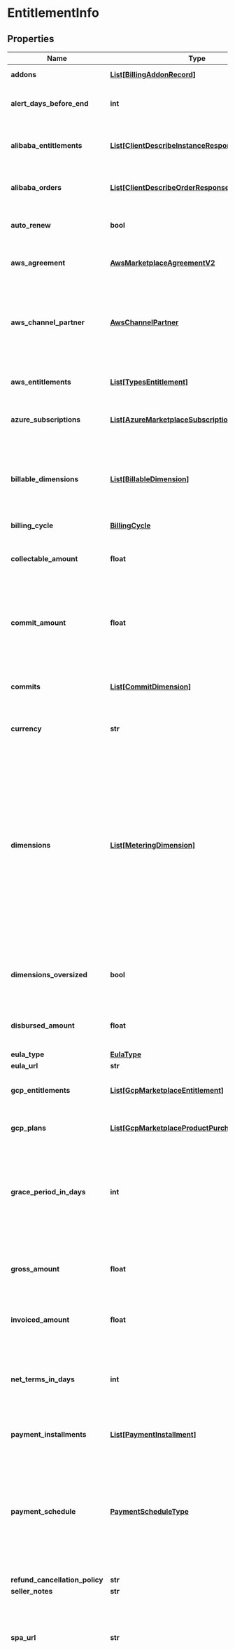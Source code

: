 # EntitlementInfo


## Properties

Name | Type | Description | Notes
------------ | ------------- | ------------- | -------------
**addons** | [**List[BillingAddonRecord]**](BillingAddonRecord.md) | The addons for the entitlement. | [optional] 
**alert_days_before_end** | **int** | Alert days before the end of the entitlement | [optional] 
**alibaba_entitlements** | [**List[ClientDescribeInstanceResponseBody]**](ClientDescribeInstanceResponseBody.md) | Nullable. Alibaba Entitlements from Alibaba Marketplace. | [optional] 
**alibaba_orders** | [**List[ClientDescribeOrderResponseBody]**](ClientDescribeOrderResponseBody.md) | Nullable. Alibaba Orders from Alibaba Marketplace. | [optional] 
**auto_renew** | **bool** | Is this Entitlement Auto Renew enabled. | [optional] 
**aws_agreement** | [**AwsMarketplaceAgreementV2**](AwsMarketplaceAgreementV2.md) | Nullable. AWS agreement from AWS Marketplace. | [optional] 
**aws_channel_partner** | [**AwsChannelPartner**](AwsChannelPartner.md) | The AWS channel partner (reseller), only applicable if this entitlement is based on AWS CPPO offer. | [optional] 
**aws_entitlements** | [**List[TypesEntitlement]**](TypesEntitlement.md) | Nullable. AWS Entitlements from AWS Marketplace. | [optional] 
**azure_subscriptions** | [**List[AzureMarketplaceSubscription]**](AzureMarketplaceSubscription.md) | Nullable. Azure Subscriptions from Azure Marketplace. | [optional] 
**billable_dimensions** | [**List[BillableDimension]**](BillableDimension.md) | The dimensions for billable metric usage-based metering. It&#39;s for Suger(Stripe, Ayden) metering. | [optional] 
**billing_cycle** | [**BillingCycle**](BillingCycle.md) | Billing Cycle | [optional] 
**collectable_amount** | **float** | The amount that the seller can collect. It excludes the marketplace commision fee. | [optional] 
**commit_amount** | **float** | The amount that the buyer has committed to pay. It can be the sum of payment installments if applicable. | [optional] 
**commits** | [**List[CommitDimension]**](CommitDimension.md) | The dimensions for flatrate commitment (recurring or one-time). | [optional] 
**currency** | **str** | The default Currency is USD. | [optional] 
**dimensions** | [**List[MeteringDimension]**](MeteringDimension.md) | The dimensions for usage-based metering. It&#39;s for usage metering in cloud marketplaces. The max size of dimensions is 50. The oversized dimensions won&#39;t be saved in the EntitlementInfo. But the dimensions can be accessed from the connected offer info or product info. | [optional] 
**dimensions_oversized** | **bool** | Whether the upper metering dimensions are oversized (exceed the max size 50). | [optional] 
**disbursed_amount** | **float** | The amount that has been disbursed to the seller account. | [optional] 
**eula_type** | [**EulaType**](EulaType.md) |  | [optional] 
**eula_url** | **str** |  | [optional] 
**gcp_entitlements** | [**List[GcpMarketplaceEntitlement]**](GcpMarketplaceEntitlement.md) | Nullable. GCP Entitlements from GCP Marketplace. | [optional] 
**gcp_plans** | [**List[GcpMarketplaceProductPurchaseOptionSpec]**](GcpMarketplaceProductPurchaseOptionSpec.md) | Only applicable for GCP Marketplace Entitlements. | [optional] 
**grace_period_in_days** | **int** | The grace period for the offer. It is same as the TrialConfig in DirectOfferInfo. But can be overridden at the entitlement level. | [optional] 
**gross_amount** | **float** | The gross amount that the buyer has committed to pay, including usage metered amount. | [optional] 
**invoiced_amount** | **float** | The amount that the buyer has got invoiced. | [optional] 
**net_terms_in_days** | **int** | The net terms for the offer. It is same as the TrialConfig in DirectOfferInfo. But can be overridden at the entitlement level. | [optional] 
**payment_installments** | [**List[PaymentInstallment]**](PaymentInstallment.md) | For flexible payment schedules | [optional] 
**payment_schedule** | [**PaymentScheduleType**](PaymentScheduleType.md) | The payment schedule for the entitlement. PREPAY means the buyer pays before the service is provided. POSTPAY means the buyer pays after the service is provided. | [optional] 
**refund_cancellation_policy** | **str** |  | [optional] 
**seller_notes** | **str** |  | [optional] 
**spa_url** | **str** | The URL with JWT as auth method for the entitlement SPA. It can be shared with the buyer to access the SPA without login. | [optional] 
**trial_config** | [**TrialConfig**](TrialConfig.md) | The trial configuration for the offer. It is same as the TrialConfig in DirectOfferInfo. But can be overridden at the entitlement level. | [optional] 

## Example

```python
from suger_sdk_python.models.entitlement_info import EntitlementInfo

# TODO update the JSON string below
json = "{}"
# create an instance of EntitlementInfo from a JSON string
entitlement_info_instance = EntitlementInfo.from_json(json)
# print the JSON string representation of the object
print(EntitlementInfo.to_json())

# convert the object into a dict
entitlement_info_dict = entitlement_info_instance.to_dict()
# create an instance of EntitlementInfo from a dict
entitlement_info_from_dict = EntitlementInfo.from_dict(entitlement_info_dict)
```
[[Back to Model list]](../README.md#documentation-for-models) [[Back to API list]](../README.md#documentation-for-api-endpoints) [[Back to README]](../README.md)


